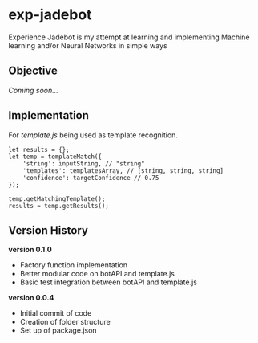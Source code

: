# exp-jadebot
Experience Jadebot is my attempt at learning and implementing Machine learning and/or Neural Networks in simple ways

## Objective
_Coming soon..._

## Implementation

For _template.js_ being used as template recognition.
```
let results = {};
let temp = templateMatch({
    'string': inputString, // "string"
    'templates': templatesArray, // [string, string, string]
    'confidence': targetConfidence // 0.75
});

temp.getMatchingTemplate();
results = temp.getResults();
```

## Version History

**version 0.1.0**
* Factory function implementation
* Better modular code on botAPI and template.js
* Basic test integration between botAPI and template.js

**version 0.0.4**
* Initial commit of code
* Creation of folder structure
* Set up of package.json

